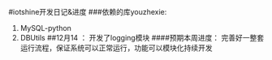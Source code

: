 #iotshine开发日记&进度
###依赖的库youzhexie:
1.  MySQL-python
2.  DBUtils
##12月14 ：
开发了logging模块
####预期本周进度：
完善好一整套运行流程，保证系统可以正常运行，功能可以模块化持续开发